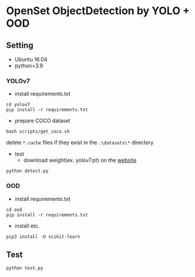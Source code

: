 # OpenSet ObjectDetection by YOLO + OOD

## Setting
- Ubuntu 16.04
- python=3.9


### YOLOv7
- install requirements.txt
```
cd yolov7
pip install -r requirements.txt
```

- prepare COCO dataset
```
bash scripts/get_coco.sh
```
delete `*.cache` files if they exist in the `.\datasets\*` directory

- test
    - download weight(ex. yolov7.pt) on the [website](https://github.com/wongkinyiu/yolov7)
```
python detect.py
```

### OOD
- install requirements.txt
```
cd ood
pip install -r requirements.txt
```

- install etc.
```
pip3 install -U scikit-learn
```

## Test
```
python test.py
```